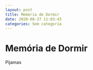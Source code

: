 ```yaml
---
layout: post
title: Memória de Dormir 
date: 2020-08-27 11:03:43 
categories: Sem categoria
---
```


# Memória de Dormir 

Pijamas 
